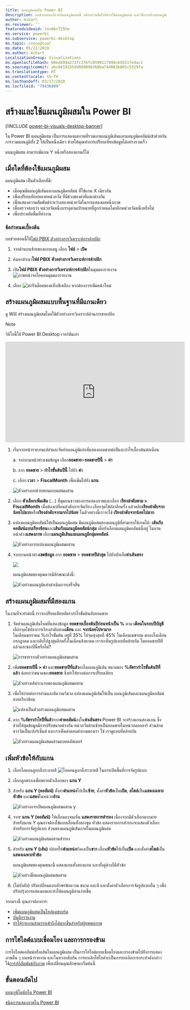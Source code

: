 ```yaml
---
title: แผนภูมิผสมใน Power BI
description: บทช่วยสอนเกี่ยวกับแผนภูมิผสมนี้ อธิบายว่าเมื่อไรที่ควรใช้แผนภูมิผสม และวิธีการสร้างแผนภูมิเหล่านั้นในบริการ Power BI และเดสก์ท็อป
author: mihart
ms.reviewer: ''
featuredvideoid: lnv66cTZ5ho
ms.service: powerbi
ms.subservice: powerbi-desktop
ms.topic: conceptual
ms.date: 05/22/2019
ms.author: mihart
LocalizationGroup: Visualizations
ms.openlocfilehash: b0ed499a272fc3f6fc0590117898c64551fedac1
ms.sourcegitcommit: abc8419155dd869096368ba744883b865c5329fa
ms.translationtype: HT
ms.contentlocale: th-TH
ms.lasthandoff: 03/17/2020
ms.locfileid: "79436099"
---
```

# <a name="create-and-use-combo-charts-in-power-bi"></a>สร้างและใช้แผนภูมิผสมใน Power BI

[!INCLUDE [power-bi-visuals-desktop-banner](../includes/power-bi-visuals-desktop-banner.md)]

ใน Power BI แผนภูมิผสม เป็นการแสดงผลภาพที่รวมเอาแผนภูมิเส้นและแผนภูมิคอลัมน์เข้าด้วยกัน การรวมแผนภูมิทั้ง 2 ให้เป็นหนึ่งเดียว ช่วยให้คุณทำการเปรียบเทียบข้อมูลได้อย่างรวดเร็ว

แผนภูมิผสม สามารถมีแกน Y หนึ่งหรือสองแกนก็ได้

## <a name="when-to-use-a-combo-chart"></a>เมื่อใดที่ต้องใช้แผนภูมิผสม
แผนภูมิผสม เป็นตัวเลือกที่ดี:

* เมื่อคุณมีแผนภูมิเส้นและแผนภูมิคอลัมน์ ที่ใช้แกน X เดียวกัน
* เพื่อเปรียบเทียบหลายหน่วยวัด ที่มีช่วงของค่าที่แตกต่างกัน
* เพื่อแสดงความสัมพันธ์ระหว่างสองหน่วยวัดในการแสดงผลหนึ่งภาพ
* เพื่อตรวจสอบว่า หน่วยวัดหนึ่งบรรลุตามเป้าหมายที่ถูกกำหนดโดยอีกหน่วยวัดหนึ่งหรือไม่
* เพื่อประหยัดพื้นที่ทำงาน

### <a name="prerequisites"></a>ข้อกำหนดเบื้องต้น
บทช่วยสอนนี้ใช้[ไฟล์ PBIX ตัวอย่างการวิเคราะห์การค้าปลีก](https://download.microsoft.com/download/9/6/D/96DDC2FF-2568-491D-AAFA-AFDD6F763AE3/Retail%20Analysis%20Sample%20PBIX.pbix)

1. จากด้านบนซ้ายของแถบเมนู เลือก **ไฟล์** > **เปิด**
   
2. ค้นหาสำเนา**ไฟล์ PBIX ตัวอย่างการวิเคราะห์การค้าปลีก**

1. เปิด**ไฟล์ PBIX ตัวอย่างการวิเคราะห์การค้าปลีก**ในมุมมองรายงาน ![ภาพหน้าจอไอคอนมุมมองรายงาน](media/power-bi-visualization-kpi/power-bi-report-view.png)

1. เลือก ![สกรีนช็อตของแท็บสีเหลือง](media/power-bi-visualization-kpi/power-bi-yellow-tab.png) หากต้องการเพิ่มหน้าใหม่



## <a name="create-a-basic-single-axis-combo-chart"></a>สร้างแผนภูมิผสมแบบพื้นฐานที่มีแกนเดียว
ดู Will สร้างแผนภูมิผสมโดยใช้ตัวอย่างการวิเคราะห์ด้านการขายปลีก
   > [!NOTE]
   > วิดีโอนี้ใช้ Power BI Desktop เวอร์ชันเก่า
   > 
   > 
<iframe width="560" height="315" src="https://www.youtube.com/embed/lnv66cTZ5ho?list=PL1N57mwBHtN0JFoKSR0n-tBkUJHeMP2cP" frameborder="0" allowfullscreen></iframe>  

<a name="create"></a>

1. เริ่มจากหน้ารายงานเปล่าและจัดทำแผนภูมิแท่งที่แสดงยอดขายต่อปีและกำไรเบื้องต้นต่อเดือน

    a.  จากบานหน้าต่างเขตข้อมูล เลือก**ยอดขาย**\>**ยอดขายปีนี้** > **ค่า**

    b.  ลาก **ยอดขาย** \> **กำไรขั้นต้นปีนี้** ไปยัง **ค่า**

    c. เลือก **เวลา** \> **FiscalMonth** เพื่อเพิ่มไปยัง **แกน**

    ![ตัวอย่างบทช่วยสอนแบบผสมผสาน](media/power-bi-visualization-combo-chart/combotutorial1new.png)
5. เลือก **ตัวเลือกเพิ่มเติม** (...) ที่มุมบนขวาของการแสดงภาพและเลือก **เรียงลำดับตาม > FiscalMonth** เมื่อต้องเปลี่ยนลำดับการจัดเรียง เลือกจุดไข่ปลาอีกครั้ง แล้วคลิก**เรียงลำดับจากน้อยไปมาก**หรือ**เรียงลำดับจากมากไปน้อย** ในตัวอย่างนี้เราจะใช้ **เรียงลำดับจากน้อยไปมาก**

6. แปลงแผนภูมิคอลัมน์ให้เป็นแผนภูมิผสม มีแผนภูมิผสมสองแผนภูมิที่สามารถใช้งานได้: **เส้นกับคอลัมน์แบบเรียงซ้อน**และ**เส้นกับแผนภูมิคอลัมน์กลุ่ม** เมื่อยังเลือกแผนภูมิคอลัมน์นี้อยู่ ในบานหน้าต่าง**แสดงภาพ** เลือก**แผนภูมิเส้นและแผนภูมิกลุ่มคอลัมน์**

    ![ตัวอย่างการแปลงแผนภูมิผสมผสาน](media/power-bi-visualization-combo-chart/converttocombo-new2.png)
7. จากบานหน้าต่าง**เขตข้อมูล** ลาก **ยอดขาย** \> **ยอดขายปีล่าสุด** ไปยังบักเก็ต**ค่าเส้นตรง**

   ![](media/power-bi-visualization-combo-chart/linevaluebucket.png)

   แผนภูมิผสมของคุณควรมีลักษณะดังนี้:

   ![ตัวอย่างแผนภูมิแท่งดำเนินการเสร็จสิ้น](media/power-bi-visualization-combo-chart/combochartdone-new.png)

## <a name="create-a-combo-chart-with-two-axes"></a>สร้างแผนภูมิผสมที่มีสองแกน
ในงานที่จะทำต่อนี้ เราจะเปรียบเทียบอัตรากำไรขั้นต้นกับยอดขาย

1. จัดทำแผนภูมิเส้นใหม่ที่แสดงข้อมูล **ยอดขายเบื้องต้นปีก่อนหน้าเป็น %** ตาม **เดือนในรอบปีบัญชี** เลือกจุดไข่ปลาการเรียงลำดับตาม**เดือน** และ **จากน้อยไปหามาก**  
ในเดือนมกราคม %กำไรขั้นต้น อยู่ที่ 35% ไปจุดสุงสุดที่ 45% ในเดือนเมษายน ตกลงในเดือนกรกฎาคม และกลับไปสูงสุดอีกครั้งในเดือนสิงหาคม เราจะเห็นรูปแบบที่คล้ายกัน ในยอดขายปีที่แล้วและของปีนี้หรือไม่?

   ![การขายจากตัวอย่างแผนภูมิผสมผสาน](media/power-bi-visualization-combo-chart/combo1-new.png)
2. เพิ่ม**ยอดขายปีนี้ > ค่า** และ**ยอดขายปีที่แล้ว**ลงในแผนภูมิเส้น ขนาดของ **%อัตรากำไรขั้นต้นปีที่แล้ว** น้อยกว่าขนาดของ**ยอดขาย** ซึ่งทำให้ยากต่อการเปรียบเทียบ      

   ![ตัวอย่างเส้นระนาบของแผนภูมิผสมผสาน](media/power-bi-visualization-combo-chart/flatline-new.png)
3. เพื่อให้ง่ายต่อการอ่านและตีความวิชวล แปลงแผนภูมิเส้นให้เป็น แผนภูมิเส้นและแผนภูมิคอลัมน์แบบเรียงซ้อน

   ![แปลงเป็นตัวอย่างแผนภูมิผสมผสาน](media/power-bi-visualization-combo-chart/converttocombo-new.png)

4. ลาก **%อัตรากำไรปีที่แล้ว**จาก**ค่าคอลัมน์**ลงใน**ค่าเส้นตรง** Power BI จะสร้างแกนสองแกน ซึ่งช่วยให้ชุดข้อมูลมีการปรับขนาดต่างกัน หน่วยวัดด้านซ้ายเป็นยอดขายในหน่วยดอลลาร์ ส่วนด้านขวาวัดเป็นเปอร์เซ็นต์ และเราเห็นคำตอบคำถามของเรา ใช่ เราดูแบบที่คล้ายกัน

   ![ตัวอย่างแผนภูมิผสมผสานแบบคลัสเตอร์](media/power-bi-visualization-combo-chart/power-bi-clustered-combo.png)    

## <a name="add-titles-to-the-axes"></a>เพิ่มหัวข้อให้กับแกน
1. เลือกไอคอนลูกกลิ้งระบายสี ![ไอคอนลูกกลิ้งระบายสี](media/power-bi-visualization-combo-chart/power-bi-paintroller.png) ในการเปิดพื้นที่การจัดรูปแบบ
1. เลือกลูกศรลงเพื่อขยายตัวเลือกของ **แกน Y**
1. สำหรับ **แกน Y (คอลัมน์)** ตั้งค่า**ตำแหน่ง**ไปเป็น**ซ้าย**, ตั้งค่า**หัวข้อ**เป็น**เปิด**, **สไตล์**เป็น**แสดงเฉพาะหัวข้อ** และ**แสดง**ในหน่วย**ล้าน**

   ![ตัวอย่างการเปิดแผนภูมิผสมผสาน y](media/power-bi-visualization-combo-chart/power-bi-open-y.png)
4. จากr **แกน Y (คอลัมน์)** ให้เลื่อนลงจนเห็น **แสดงรายการสำรอง** เนื่องจากมีตัวเลือกมากมายสำหรับแกน Y คุณอาจต้องใช้แถบเลื่อนทั้งสองชุด หัวข้อ แสดงรายการสำรองจะแสดงตัวเลือกสำหรับการจัดรูปแบบ ส่วนของแผนภูมิเส้นภายในแผนภูมิผสม

   ![ตัวอย่างแผนภูมิผสมผสานสำรอง](media/power-bi-visualization-combo-chart/power-bi-secondary.png)
5. สำหรับ **แกน Y (เส้น)** ปล่อยให้**ตำแหน่ง**ยังคงเป็น**ขวา** เลื่อน**หัวข้อ**ให้เป็น**เปิด** และตั้งค่า**สไตล์**เป็น**แสดงเฉพาะหัวข้อ**

   แผนภูมิผสมของคุณขณะนี้ แสดงแกนทั้งสองแกน และทั้งคู่ต่างก็มีหัวข้อ

   ![ตัวอย่างชื่อแผนภูมิผสมสผสาน](media/power-bi-visualization-combo-chart/power-bi-2-titles.png)

6. (ไม่บังคับ) ปรับเปลี่ยนแบบอักษรข้อความ ขนาด และสี และตั้งค่าตัวเลือกการจัดรูปแบบอื่น ๆ เพื่อปรับปรุงการแสดงผลและทำให้แผนภูมิอ่านง่ายขึ้น

จากตรงนี้ คุณอาจต้องการ:

* [เพิ่มแผนภูมิผสมเป็นไทล์แดชบอร์ด](../service-dashboard-tiles.md)
* [บันทึกรายงาน](../service-report-save.md)
* [ทำให้รายงานสามารถเข้าถึงได้มากขึ้นสำหรับผู้ทุพพลภาพ](../desktop-accessibility.md)

## <a name="cross-highlighting-and-cross-filtering"></a>การไฮไลต์แบบเชื่อมโยง และการกรองข้าม

การไฮไลต์คอลัมน์หรือเส้นในแผนภูมิผสม เป็นการไฮไลต์แบบเชื่อมโยงและกรองข้ามไปยังการแสดงภาพอื่น ๆ บนหน้ารายงาน และในทางกลับกัน การยกเลิกไฮไลต์จะเป็นการยกเลิกการกระทำดังกล่าว ใช้[การปฏิสัมพันธ์กับภาพ](../service-reports-visual-interactions.md) เพื่อเปลี่ยนคุณลักษณะเริ่มต้นนี้

## <a name="next-steps"></a>ขั้นตอนถัดไป

[แผนภูมิโดนัทใน Power BI](power-bi-visualization-doughnut-charts.md)

[ชนิดการแสดงภาพใน Power BI](power-bi-visualization-types-for-reports-and-q-and-a.md)
